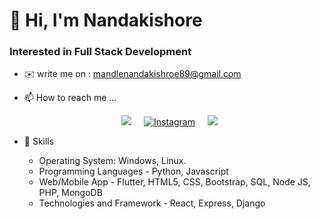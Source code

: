 # 👋 Hi, I'm Nandakishore
### Interested in Full Stack Development
- ✉️  write me on : mandlenandakishroe89@gmail.com
- 📫 How to reach me ...
        <p align="center">
          <a href="https://www.linkedin.com/in/nanda-kishore-3362851b8/" rel="nofollow"><img src="https://camo.githubusercontent.com/a493f6833f99fb3c85788d6d9305e6b7a42b838e5ee5d138fd9a8214a7e77472/68747470733a2f2f696d672e736869656c64732e696f2f62616467652f6c696e6b6564696e2d2532333030373742352e7376673f267374796c653d666f722d7468652d6261646765266c6f676f3d6c696e6b6564696e266c6f676f436f6c6f723d7768697465" data-canonical-src="https://img.shields.io/badge/linkedin-%230077B5.svg?&amp;style=for-the-badge&amp;logo=linkedin&amp;logoColor=white" style="max-width:100%;"></a>&nbsp;&nbsp;&nbsp;&nbsp;
          <a href="https://www.instagram.com/nanda_fan_of_nani/" rel="nofollow"><img src="https://camo.githubusercontent.com/09a847c2d0fa142e174c665fc8d635349429b4120ed19a1d6820133326a62214/68747470733a2f2f696d672e736869656c64732e696f2f62616467652f496e7374616772616d2d2532334534343035462e7376673f267374796c653d666f722d7468652d6261646765266c6f676f3d696e7374616772616d266c6f676f436f6c6f723d7768697465" alt="Instagram" data-canonical-src="https://img.shields.io/badge/Instagram-%23E4405F.svg?&amp;style=for-the-badge&amp;logo=instagram&amp;logoColor=white" style="max-width:100%;"></a>&nbsp;&nbsp;&nbsp;&nbsp;
          <a href="mailto:mandlenandakishore89@gmail.com"><img src="https://camo.githubusercontent.com/2e31b0d0e07e5431ee3f85689b488016d52a4fb97e523ae497023a9746e2e52e/68747470733a2f2f696d672e736869656c64732e696f2f62616467652f676d61696c2d2532334431343833362e7376673f267374796c653d666f722d7468652d6261646765266c6f676f3d676d61696c266c6f676f436f6c6f723d7768697465" data-canonical-src="https://img.shields.io/badge/gmail-%23D14836.svg?&amp;style=for-the-badge&amp;logo=gmail&amp;logoColor=white" style="max-width:100%;"></a>&nbsp;&nbsp;&nbsp;&nbsp;
        </p>

- 🥇 Skills
   
   <ul>
      <li>Operating System: Windows, Linux.</li>
      <li> Programming Languages - Python, Javascript</li>
      <li> Web/Mobile App - Flutter,  HTML5, CSS, Bootstrap, SQL, Node JS, PHP, MongoDB</li>
      <li> Technologies and Framework - React, Express, Django</li>
   </ul>

